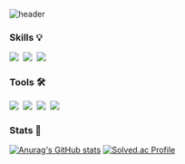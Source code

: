 ![header](https://capsule-render.vercel.app/api?type=waving&color=6B66FF&height=250&section=header&text=Cho&fontColor=FFFFFF&fontSize=90)

### Skills 💡

<p>
  <img src="https://img.shields.io/badge/Swift-F05138?style=flat-square&logo=Swift&logoColor=white"/>&nbsp
  <img src="https://img.shields.io/badge/C-A8B9CC?style=flat-square&logo=C&logoColor=white"/>&nbsp 
  <img src="https://img.shields.io/badge/C++-00599C?style=flat-square&logo=c%2B%2B&style=flat&logoColor=white"/>&nbsp
  
</p>

### Tools 🛠
<p>
  <img src="https://img.shields.io/badge/Xcode-147EFB?style=flat-square&logo=Xcode&logoColor=white"/>&nbsp 
  <img src="https://img.shields.io/badge/Postman-FF6C37?style=flat-square&logo=Postman&logoColor=white"/>&nbsp
  <img src="https://img.shields.io/badge/Visual Studio Code-007ACC?style=flat-square&logo=Visual Studio Code&logoColor=white"/>&nbsp
  <img src="https://img.shields.io/badge/Visual Studio-5C2D91?style=flat-square&logo=Visual Studio&logoColor=white"/>&nbsp
</p>


### Stats 🔖

[![Anurag's GitHub stats](https://github-readme-stats.vercel.app/api?username=BJCHO0501)](https://github.com/anuraghazra/github-readme-stats)
[![Solved.ac Profile](http://mazassumnida.wtf/api/v2/generate_badge?boj=bjcho1503)](https://solved.ac/bjcho1503/)
